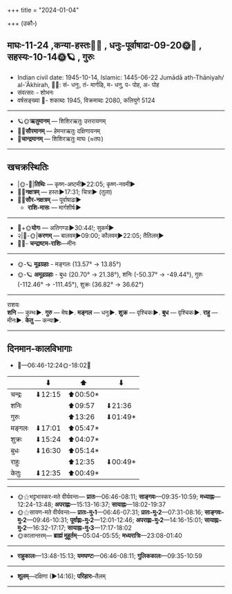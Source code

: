 +++
title = "2024-01-04"

+++
(उकौ॰)
## माघः-11-24  ,कन्या-हस्तः🌛🌌  ,  धनुः-पूर्वाषाढा-09-20🌞🌌  ,  सहस्यः-10-14🌞🪐  , गुरुः
- Indian civil date: 1945-10-14, Islamic: 1445-06-22 Jumādā ath-Thāniyah/ al-ʾĀkhirah, 🌌🌞: सं- धनुः, तं- मार्गऴि, म- धनु, प- पोह, अ- पोह
- संवत्सरः - शोभनः
- वर्षसङ्ख्या 🌛- शकाब्दः 1945, विक्रमाब्दः 2080, कलियुगे 5124
___________________
- 🪐🌞**ऋतुमानम्** — शिशिरऋतुः उत्तरायणम्
- 🌌🌞**सौरमानम्** — हेमन्तऋतुः दक्षिणायनम्
- 🌛**चान्द्रमानम्** — शिशिरऋतुः माघः (≈तपः)
___________________


## खचक्रस्थितिः
- |🌞-🌛|**तिथिः** — कृष्ण-अष्टमी►22:05; कृष्ण-नवमी►  
- 🌌🌛**नक्षत्रम्** — हस्तः►17:31; चित्रा► (तुला)  
- 🌌🌞**सौर-नक्षत्रम्** — पूर्वाषाढा►  
  - **राशि-मासः** — मार्गशीर्षः► 
___________________
- 🌛+🌞**योगः** — अतिगण्डः►30:44!; सुकर्म►  
- २|🌛-🌞|**करणम्** — बालवम्►09:00; कौलवम्►22:05; तैतिलम्►  
- 🌌🌛- **चन्द्राष्टम-राशिः**—मीनः  
___________________
- 🌞-🪐 **मूढग्रहाः** - मङ्गलः (13.57° → 13.85°)
- 🌞-🪐 **अमूढग्रहाः** - बुधः (20.70° → 21.38°), शनिः (-50.37° → -49.44°), गुरुः (-112.46° → -111.45°), शुक्रः (36.82° → 36.62°)
___________________
राशयः  
**शनि** — कुम्भः►. **गुरु** — मेषः►. **मङ्गल** — धनुः►. **शुक्र** — वृश्चिकः►. **बुध** — वृश्चिकः►. **राहु** — मीनः►. **केतु** — कन्या►. 
___________________


## दिनमान-कालविभागाः
- 🌅—06:46-12:24🌞-18:02🌇  

|      |⬇     |⬆     |⬇     |
|------|-----|-----|------|
|चन्द्रः|⬇12:15 |⬆00:50*|     |
|शनिः   |     |⬆09:57 |⬇21:36 |
|गुरुः  |     |⬆13:26 |⬇01:49*|
|मङ्गलः |⬇17:01 |⬆05:47*|     |
|शुक्रः |⬇15:24 |⬆04:07*|     |
|बुधः   |⬇16:30 |⬆05:14*|     |
|राहुः  |     |⬆12:35 |⬇00:49*|
|केतुः  |⬇12:35 |⬆00:49*|     |
___________________
- 🌞⚝भट्टभास्कर-मते वीर्यवन्तः— **प्रातः**—06:46-08:11; **साङ्गवः**—09:35-10:59; **मध्याह्नः**—12:24-13:48; **अपराह्णः**—15:13-16:37; **सायाह्नः**—18:02-19:37  
- 🌞⚝सायण-मते वीर्यवन्तः— **प्रातः-मु॰1**—06:46-07:31; **प्रातः-मु॰2**—07:31-08:16; **साङ्गवः-मु॰2**—09:46-10:31; **पूर्वाह्णः-मु॰2**—12:01-12:46; **अपराह्णः-मु॰2**—14:16-15:01; **सायाह्नः-मु॰2**—16:32-17:17; **सायाह्नः-मु॰3**—17:17-18:02  
- 🌞कालान्तरम्— **ब्राह्मं मुहूर्तम्**—05:04-05:55; **मध्यरात्रिः**—23:08-01:40  
___________________
- **राहुकालः**—13:48-15:13; **यमघण्टः**—06:46-08:11; **गुलिककालः**—09:35-10:59  
___________________
- **शूलम्**—दक्षिणा (►14:16); **परिहारः**–तैलम्  
___________________
